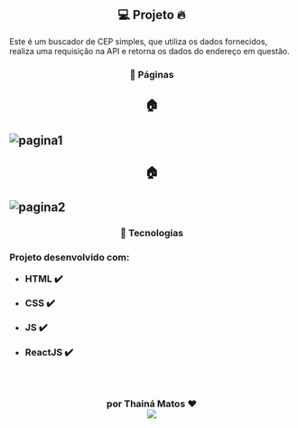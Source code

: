 <h2 align="Center"> 💻 Projeto 🔥 </h2>

<p>Este é um buscador de CEP simples, que utiliza os dados fornecidos, realiza uma requisição na API e retorna os dados do endereço em questão.<p/>

<h3 align="center">
📃 Páginas
</h3> 

<h2 align="Center"> 🏠 <h2/>

![pagina1](https://user-images.githubusercontent.com/79307110/213555771-3d0374e8-2580-40d7-9b69-1bb6d2d764b2.jpg)

<h2 align="Center"> 🏠 <h2/>

![pagina2](https://user-images.githubusercontent.com/79307110/213555774-1b0a110d-bcf5-410d-9b5b-dcd9053e7bdc.jpg)

  <h3 align="Center">
 🚀 Tecnologias
</h3>

  
<h3>Projeto desenvolvido com:

-  HTML ✔️

-  CSS ✔️

-  JS ✔️

-  ReactJS ✔️
<h3/>
<br>

<h3 align="center">
  
   por Thainá Matos ❤️ <br>
   <a href="https://www.linkedin.com/in/thainamatos/" alt="LinkedIn" target="blank">
    <img src="https://img.shields.io/badge/-LinkedIn-blue?style=flat-square&logo=Linkedin&logoColor=white" />
  </a>
</h3>
<br>
